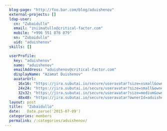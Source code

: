 ```yaml
---
  blog-page: "http://foo.bar.com/blog/aduishenov"
  external-projects: []
  ldap-user: 
    cn: "Zubaidullo"
    email: "zniimatullo@critical-factor.com"
    mobile: "+996 551 878 879"
    sn: "Zubaidullo"
    uid: "aduishenov"
  skills: []

  userProfile: 
    key: "aduishenov"
    name: "aduishenov"
    emailAddress: "aduishenov@critical-factor.com"
    displayName: "Azamat Duishenov"
    avatarUrl: 
      16x16: "https://jira.subutai.io/secure/useravatar?size=xsmall&ownerId=aduishenov&avatarId=11403"
      24x24: "https://jira.subutai.io/secure/useravatar?size=small&ownerId=aduishenov&avatarId=11403"
      32x32: "https://jira.subutai.io/secure/useravatar?size=medium&ownerId=aduishenov&avatarId=11403"
      48x48: "https://jira.subutai.io/secure/useravatar?ownerId=aduishenov&avatarId=11403"
  layout: post
  title:  "Zubaidullo"
  date:   Date.parse('2015-07-09')
  categories: members
  permalink: /:categories/aduishenov/
---
```

